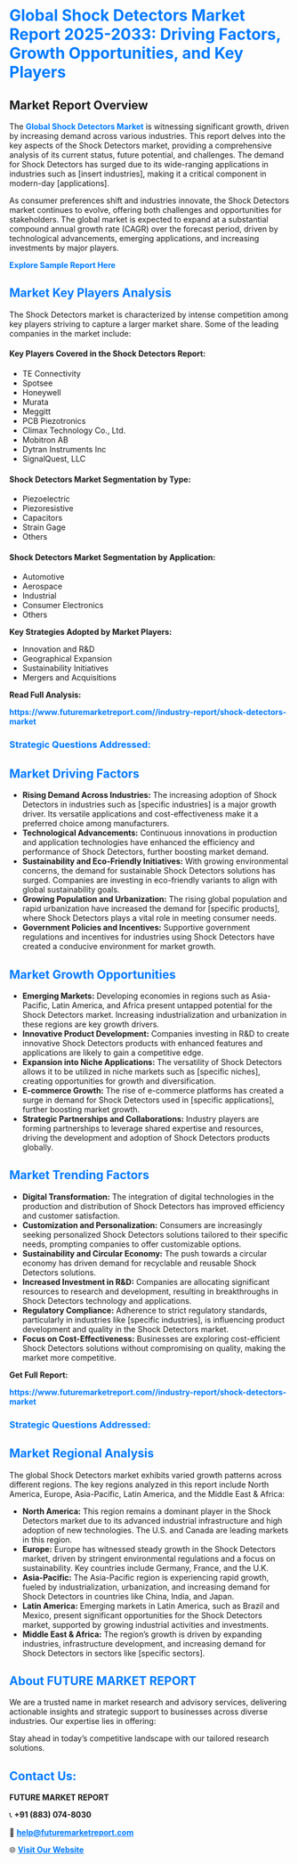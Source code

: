 <h1 style="color: #007BFF;">Global Shock Detectors Market Report 2025-2033: Driving Factors, Growth Opportunities, and Key Players</h1>

<section id="overview">
<h2>Market Report Overview</h2>
<p>The <a href="https://www.futuremarketreport.com//industry-report/shock-detectors-market" style="color: #007BFF; text-decoration: none;"><strong>Global Shock Detectors Market</strong></a> is witnessing significant growth, driven by increasing demand across various industries. This report delves into the key aspects of the Shock Detectors market, providing a comprehensive analysis of its current status, future potential, and challenges. The demand for Shock Detectors has surged due to its wide-ranging applications in industries such as [insert industries], making it a critical component in modern-day [applications].</p>
<p>As consumer preferences shift and industries innovate, the Shock Detectors market continues to evolve, offering both challenges and opportunities for stakeholders. The global market is expected to expand at a substantial compound annual growth rate (CAGR) over the forecast period, driven by technological advancements, emerging applications, and increasing investments by major players.</p>
</section>

<section id="overview">
<p><a href="https://www.futuremarketreport.com//request-sample/reportId=75273" style="color: #007BFF; text-decoration: none;"><strong>Explore Sample Report Here</strong></a></p>
</section>

<section id="key-players">
<h2 style="color: #007BFF;">Market Key Players Analysis</h2>
<p>The Shock Detectors market is characterized by intense competition among key players striving to capture a larger market share. Some of the leading companies in the market include:</p>
<h4>Key Players Covered in the Shock Detectors Report:</h4>
<ul><li>TE Connectivity</li><li>Spotsee</li><li>Honeywell</li><li>Murata</li><li>Meggitt</li><li>PCB Piezotronics</li><li>Climax Technology Co., Ltd.</li><li>Mobitron AB</li><li>Dytran Instruments Inc</li><li>SignalQuest, LLC</li></ul>
<h4>Shock Detectors Market Segmentation by Type:</h4>
<ul><li>Piezoelectric</li><li>Piezoresistive</li><li>Capacitors</li><li>Strain Gage</li><li>Others</li></ul>

<h4>Shock Detectors Market Segmentation by Application:</h4>
<ul><li>Automotive</li><li>Aerospace</li><li>Industrial</li><li>Consumer Electronics</li><li>Others</li></ul>
<p><strong>Key Strategies Adopted by Market Players:</strong></p>
<ul>
<li>Innovation and R&D</li>
<li>Geographical Expansion</li>
<li>Sustainability Initiatives</li>
<li>Mergers and Acquisitions</li>
</ul>
</section>

<section>
<p><strong>Read Full Analysis: </strong></p><a href="https://www.futuremarketreport.com//industry-report/shock-detectors-market" style="color: #007BFF; text-decoration: none;"><strong>https://www.futuremarketreport.com//industry-report/shock-detectors-market</strong></a>
<h3 style="color: #007BFF;">Strategic Questions Addressed:</h3>
</section>

<section id="driving-factors">
<h2 style="color: #007BFF;">Market Driving Factors</h2>
<ul>
<li><strong>Rising Demand Across Industries:</strong> The increasing adoption of Shock Detectors in industries such as [specific industries] is a major growth driver. Its versatile applications and cost-effectiveness make it a preferred choice among manufacturers.</li>
<li><strong>Technological Advancements:</strong> Continuous innovations in production and application technologies have enhanced the efficiency and performance of Shock Detectors, further boosting market demand.</li>
<li><strong>Sustainability and Eco-Friendly Initiatives:</strong> With growing environmental concerns, the demand for sustainable Shock Detectors solutions has surged. Companies are investing in eco-friendly variants to align with global sustainability goals.</li>
<li><strong>Growing Population and Urbanization:</strong> The rising global population and rapid urbanization have increased the demand for [specific products], where Shock Detectors plays a vital role in meeting consumer needs.</li>
<li><strong>Government Policies and Incentives:</strong> Supportive government regulations and incentives for industries using Shock Detectors have created a conducive environment for market growth.</li>
</ul>
</section>

<section id="growth-opportunities">
<h2 style="color: #007BFF;">Market Growth Opportunities</h2>
<ul>
<li><strong>Emerging Markets:</strong> Developing economies in regions such as Asia-Pacific, Latin America, and Africa present untapped potential for the Shock Detectors market. Increasing industrialization and urbanization in these regions are key growth drivers.</li>
<li><strong>Innovative Product Development:</strong> Companies investing in R&D to create innovative Shock Detectors products with enhanced features and applications are likely to gain a competitive edge.</li>
<li><strong>Expansion into Niche Applications:</strong> The versatility of Shock Detectors allows it to be utilized in niche markets such as [specific niches], creating opportunities for growth and diversification.</li>
<li><strong>E-commerce Growth:</strong> The rise of e-commerce platforms has created a surge in demand for Shock Detectors used in [specific applications], further boosting market growth.</li>
<li><strong>Strategic Partnerships and Collaborations:</strong> Industry players are forming partnerships to leverage shared expertise and resources, driving the development and adoption of Shock Detectors products globally.</li>
</ul>
</section>

<section id="trending-factors">
<h2 style="color: #007BFF;">Market Trending Factors</h2>
<ul>
<li><strong>Digital Transformation:</strong> The integration of digital technologies in the production and distribution of Shock Detectors has improved efficiency and customer satisfaction.</li>
<li><strong>Customization and Personalization:</strong> Consumers are increasingly seeking personalized Shock Detectors solutions tailored to their specific needs, prompting companies to offer customizable options.</li>
<li><strong>Sustainability and Circular Economy:</strong> The push towards a circular economy has driven demand for recyclable and reusable Shock Detectors solutions.</li>
<li><strong>Increased Investment in R&D:</strong> Companies are allocating significant resources to research and development, resulting in breakthroughs in Shock Detectors technology and applications.</li>
<li><strong>Regulatory Compliance:</strong> Adherence to strict regulatory standards, particularly in industries like [specific industries], is influencing product development and quality in the Shock Detectors market.</li>
<li><strong>Focus on Cost-Effectiveness:</strong> Businesses are exploring cost-efficient Shock Detectors solutions without compromising on quality, making the market more competitive.</li>
</ul>
</section>

<section>
<p><strong>Get Full Report: </strong></p><a href="https://www.futuremarketreport.com//industry-report/shock-detectors-market" style="color: #007BFF; text-decoration: none;"><strong>https://www.futuremarketreport.com//industry-report/shock-detectors-market</strong></a>
<h3 style="color: #007BFF;">Strategic Questions Addressed:</h3>
</section>


<section id="regional-analysis">
<h2 style="color: #007BFF;">Market Regional Analysis</h2>
<p>The global Shock Detectors market exhibits varied growth patterns across different regions. The key regions analyzed in this report include North America, Europe, Asia-Pacific, Latin America, and the Middle East & Africa:</p>
<ul>
<li><strong>North America:</strong> This region remains a dominant player in the Shock Detectors market due to its advanced industrial infrastructure and high adoption of new technologies. The U.S. and Canada are leading markets in this region.</li>
<li><strong>Europe:</strong> Europe has witnessed steady growth in the Shock Detectors market, driven by stringent environmental regulations and a focus on sustainability. Key countries include Germany, France, and the U.K.</li>
<li><strong>Asia-Pacific:</strong> The Asia-Pacific region is experiencing rapid growth, fueled by industrialization, urbanization, and increasing demand for Shock Detectors in countries like China, India, and Japan.</li>
<li><strong>Latin America:</strong> Emerging markets in Latin America, such as Brazil and Mexico, present significant opportunities for the Shock Detectors market, supported by growing industrial activities and investments.</li>
<li><strong>Middle East & Africa:</strong> The region’s growth is driven by expanding industries, infrastructure development, and increasing demand for Shock Detectors in sectors like [specific sectors].</li>
</ul>
</section>

<footer>
<h2 style="color: #007BFF;">About FUTURE MARKET REPORT</h2>
<p>We are a trusted name in market research and advisory services, delivering actionable insights and strategic support to businesses across diverse industries. Our expertise lies in offering:</p>

<p>Stay ahead in today’s competitive landscape with our tailored research solutions.</p>

<h2 style="color: #007BFF;">Contact Us:</h2>
<p><strong>FUTURE MARKET REPORT</strong></p>
<p>📞 <strong>+91 (883) 074-8030</strong></p>
<p>📧 <strong><a href="mailto:help@futuremarketreport.com" style="color: #007BFF;">help@futuremarketreport.com</a></strong></p>
<p>🌐 <strong><a href="https://www.futuremarketreport.com/" style="color: #007BFF;">Visit Our Website</a></strong></p>
</footer>